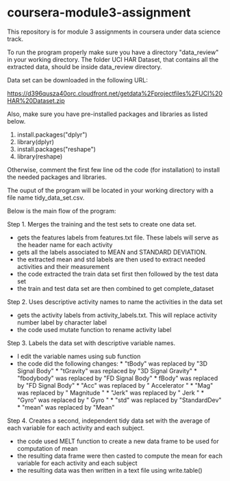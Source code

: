 # coursera-module3-assignment
This repository is for module 3 assignments in coursera under data science track.

To run the program properly make sure you have a directory "data_review"
in your working directory. The folder UCI HAR Dataset, that contains all the extracted data,
should be inside data_review directory.

Data set can be downloaded in the following URL:

https://d396qusza40orc.cloudfront.net/getdata%2Fprojectfiles%2FUCI%20HAR%20Dataset.zip


Also, make sure you have pre-installed packages and libraries as listed below.
  1. install.packages("dplyr")
  2. library(dplyr)
  3. install.packages("reshape")
  4. library(reshape)
  
Otherwise, comment the first few line od the code (for installation) to install the 
needed packages and libraries.

The ouput of the program will be located in your working directory with a file name
tidy_data_set.csv.

Below is the main flow of the program:

Step 1. Merges the training and the test sets to create one data set.
  * gets the features labels from features.txt file. These labels will serve as the header name for each activity
  * gets all the labels associated to MEAN and STANDARD DEVIATION. 
  * the extracted mean and std labels are then used to extract needed activities and their measurement
  * the code extracted the train data set first then followed by the test data set
  * the train and test data set are then combined to get complete_dataset
  
Step 2. Uses descriptive activity names to name the activities in the data set
  * gets the activity labels from activity_labels.txt. This will replace activity number label by character label
  * the code used mutate function to rename activity label
  
Step 3. Labels the data set with descriptive variable names.
  * I edit the variable names using sub function
  * the code did the following changes: 
        * "tBody" was replaced by "3D Signal Body"
        * "tGravity" was replaced by "3D Signal Gravity"
        * "fbodybody" was replaced by "FD Signal Body"
        * fBody" was replaced by "FD Signal Body"
        * "Acc" was replaced by " Accelerator "
        * "Mag" was replaced by " Magnitude "
        * "Jerk" was replaced by " Jerk "
        * "Gyro" was replaced by " Gyro "
        * "std" was replaced by "StandardDev"
        * "mean" was replaced by "Mean"
      
Step 4. Creates a second, independent tidy data set with the average of each variable for each activity and each subject.
  * the code used MELT function to create a new data frame to be used for computation of mean
  * the resulting data frame were then casted to compute the mean for each variable for each activity and each subject
  * the resulting data was then written in a text file using write.table()




